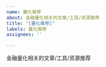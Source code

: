 ```yaml
---
name: 量化推荐
about: 金融量化相关的文章/工具/资源推荐
title: "[量化推荐]"
labels: 量化推荐
assignees: ''

---
```


金融量化相关的文章/工具/资源推荐
